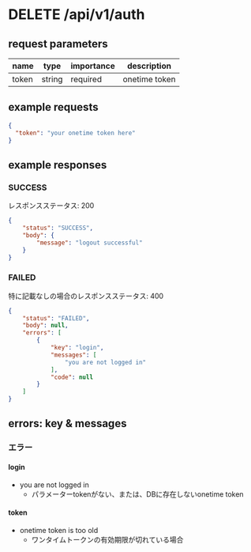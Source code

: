# DELETE /api/v1/auth
## request parameters
| name | type | importance | description | 
| ---- | ---- | ---------- | ----------- | 
| token | string | required | onetime token | 
## example requests
```json
{
  "token": "your onetime token here"
}
```
## example responses
### SUCCESS
レスポンスステータス: 200
```json
{
    "status": "SUCCESS",
    "body": {
        "message": "logout successful"
    }
}
```
### FAILED
特に記載なしの場合のレスポンスステータス: 400  
```json
{
    "status": "FAILED",
    "body": null,
    "errors": [
        {
            "key": "login",
            "messages": [
                "you are not logged in"
            ],
            "code": null
        }
    ]
}
```
## errors: key & messages
### エラー
#### login
- you are not logged in
  - パラメーターtokenがない、または、DBに存在しないonetime token
#### token
- onetime token is too old
  - ワンタイムトークンの有効期限が切れている場合
